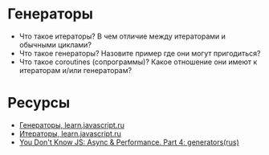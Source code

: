 # Генераторы

* Что такое итераторы? В чем отличие между итераторами и обычными циклами?
* Что такое генераторы? Назовите пример где они могут пригодиться?
* Что такое coroutines (сопрограммы)? Какое отношение они имеют к итераторам и/или генераторам?

# Ресурсы

* [Генераторы, learn.javascript.ru](https://learn.javascript.ru/generator)
* [Итераторы, learn.javascript.ru](https://learn.javascript.ru/iterator)
* [You Don't Know JS: Async & Performance. Part 4: generators(rus)](https://github.com/devSchacht/You-Dont-Know-JS/blob/master/async%20%26%20performance/ch4.md)